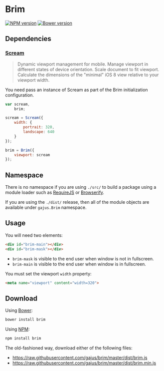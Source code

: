 # Brim

<!--[![Build Status](https://travis-ci.org/gajus/brim.png?branch=master)](https://travis-ci.org/gajus/brim)-->

[![NPM version](https://badge.fury.io/js/brim.svg)](http://badge.fury.io/js/brim)
[![Bower version](https://badge.fury.io/bo/brim.svg)](http://badge.fury.io/bo/brim)

## Dependencies

### [Scream](https://github.com/gajus/scream)

> Dynamic viewport management for mobile. Manage viewport in different states of device orientation. Scale document to fit viewport. Calculate the dimensions of the "minimal" iOS 8 view relative to your viewport width.

You need pass an instance of Scream as part of the Brim initialization configuration.

```js
var scream,
    brim;

scream = Scream({
    width: {
        portrait: 320,
        landscape: 640
    }
});

brim = Brim({
    viewport: scream
});
```

## Namespace

There is no namespace if you are using `./src/` to build a package using a module loader such as [RequireJS](http://requirejs.org/) or [Browserify](http://browserify.org/).

If you are using the `./dist/` release, then all of the module objects are available under `gajus.Brim` namespace.

## Usage

You will need two elements:

```html
<div id="brim-main"></div>
<div id="brim-mask"></div>
```

* `brim-mask` is visible to the end user when window is not in fullscreen.
* `brim-main` is visible to the end user when window is in fullscreen.

You must set the viewport `width` property:

```html
<meta name="viewport" content="width=320">
```

## Download

Using [Bower](http://bower.io/):

```sh
bower install brim
```

Using [NPM](https://www.npmjs.org/):

```sh
npm install brim
```

The old-fashioned way, download either of the following files:

* https://raw.githubusercontent.com/gajus/brim/master/dist/brim.js
* https://raw.githubusercontent.com/gajus/brim/master/dist/brim.min.js